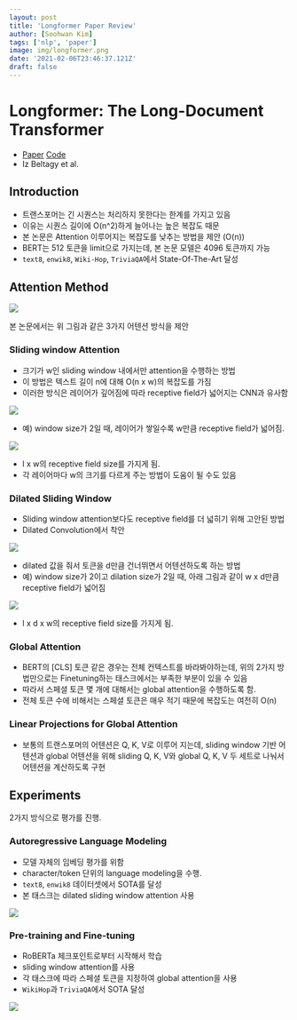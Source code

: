 ```yaml
---
layout: post
title: 'Longformer Paper Review'
author: [Soohwan Kim]
tags: ['nlp', 'paper']
image: img/longformer.png
date: '2021-02-06T23:46:37.121Z'
draft: false
---
```


# Longformer: The Long-Document Transformer

- [Paper](https://arxiv.org/abs/2004.05150) [Code](https://github.com/allenai/longformer)
- Iz Beltagy et al.

## Introduction

- 트랜스포머는 긴 시퀀스는 처리하지 못한다는 한계를 가지고 있음
- 이유는 시퀀스 길이에 O(n^2)하게 늘어나는 높은 복잡도 때문
- 본 논문은 Attention 이루어지는 복잡도를 낮추는 방법을 제안 (O(n))
- BERT는 512 토큰을 limit으로 가지는데, 본 논문 모델은 4096 토큰까지 가능
- `text8`, `enwik8`, `Wiki-Hop`, `TriviaQA`에서 State-Of-The-Art 달성

## Attention Method

<img src="https://haebinshin.github.io/public/img/longformer/figure2.png">  
  
본 논문에서는 위 그림과 같은 3가지 어텐션 방식을 제안

### Sliding window Attention

- 크기가 w인 sliding window 내에서만 attention을 수행하는 방법
- 이 방법은 텍스트 길이 n에 대해 O(n x w)의 복잡도를 가짐
- 이러한 방식은 레이어가 깊어짐에 따라 receptive field가 넓어지는 CNN과 유사함
  
<img src="https://haebinshin.github.io/public/img/longformer/receptive_field.png">  
  
- 예) window size가 2일 때, 레이어가 쌓일수록 w만큼 receptive field가 넓어짐.
  
<img src="https://haebinshin.github.io/public/img/longformer/text_sliding_window_receptive_field.jpg">
  
- l x w의 receptive field size를 가지게 됨.
- 각 레이어마다 w의 크기를 다르게 주는 방법이 도움이 될 수도 있음

### Dilated Sliding Window
  
- Sliding window attention보다도 receptive field를 더 넓히기 위해 고안된 방법
- Dilated Convolution에서 착안  
  
<img src="https://haebinshin.github.io/public/img/longformer/dilation_convolution.gif">  
  
- dilated 값을 줘서 토큰을 d만큼 건너뛰면서 어텐션하도록 하는 방법
- 예) window size가 2이고 dilation size가 2일 때, 아래 그림과 같이 w x d만큼 receptive field가 넓어짐

<img src="https://haebinshin.github.io/public/img/longformer/text_dilated_sliding_window_receptive_field.jpg">

- l x d x w의 receptive field size를 가지게 됨.
  
### Global Attention

- BERT의 \[CLS] 토큰 같은 경우는 전체 컨텍스트를 바라봐야하는데, 위의 2가지 방법만으로는 Finetuning하는 태스크에서는 부족한 부분이 있을 수 있음
- 따라서 스페셜 토큰 몇 개에 대해서는 global attention을 수행하도록 함.
- 전체 토큰 수에 비해서는 스페셜 토큰은 매우 적기 때문에 복잡도는 여전히 O(n)
  
### Linear Projections for Global Attention
  
- 보통의 트랜스포머의 어텐션은 Q, K, V로 이루어 지는데, sliding window 기반 어텐션과 global 어텐션을 위해 sliding Q, K, V와 global Q, K, V 두 세트로 나눠서 어텐션을 계산하도록 구현
  
## Experiments
  
2가지 방식으로 평가를 진행.  
  
### Autoregressive Language Modeling
  
- 모델 자체의 임베딩 평가를 위함
- character/token 단위의 language modeling을 수행.  
- `text8`, `enwik8` 데이터셋에서 SOTA를 달성
- 본 태스크는 dilated sliding window attention 사용

<img src="https://haebinshin.github.io/public/img/longformer/table_2_3.png">
  
### Pre-training and Fine-tuning
  
- RoBERTa 체크포인트로부터 시작해서 학습
- sliding window attention를 사용
- 각 태스크에 따라 스페셜 토큰을 지정하여 global attention을 사용
- `WikiHop`과 `TriviaQA`에서 SOTA 달성
  
<img src="https://haebinshin.github.io/public/img/longformer/table8.png">
